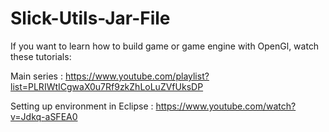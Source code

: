 # Slick-Utils-Jar-File
If you want to learn how to build game or game engine with OpenGl, watch these tutorials:

Main series : https://www.youtube.com/playlist?list=PLRIWtICgwaX0u7Rf9zkZhLoLuZVfUksDP

Setting up environment in Eclipse : https://www.youtube.com/watch?v=Jdkq-aSFEA0
